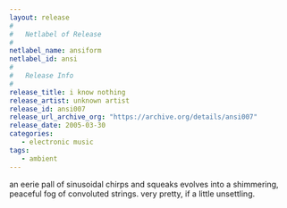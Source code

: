 ```yaml
---
layout: release
#
#   Netlabel of Release
#
netlabel_name: ansiform
netlabel_id: ansi
#
#   Release Info
#
release_title: i know nothing
release_artist: unknown artist
release_id: ansi007
release_url_archive_org: "https://archive.org/details/ansi007"
release_date: 2005-03-30
categories:
   - electronic music
tags:
   - ambient
---
```

an eerie pall of sinusoidal chirps and squeaks evolves into a shimmering, peaceful fog of convoluted strings. very pretty, if a little unsettling.




